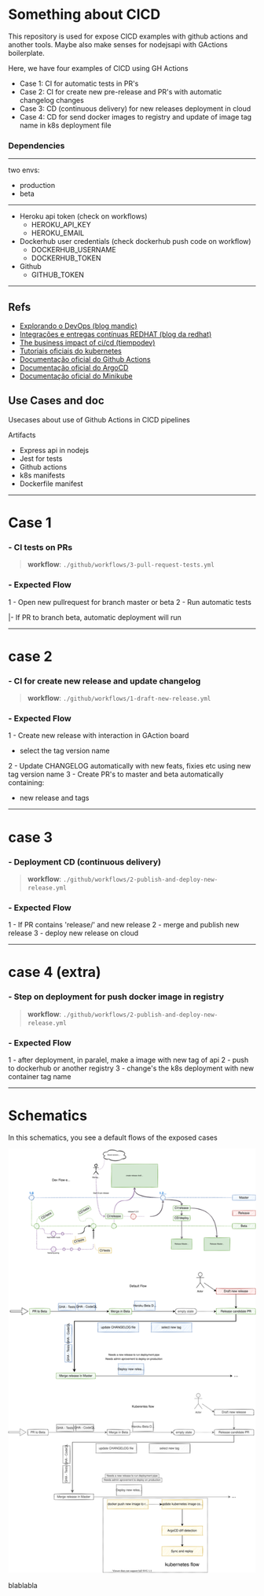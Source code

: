 # Something about CICD

This repository is used for expose CICD examples with github actions and another tools. Maybe also make senses for nodejsapi with GActions boilerplate.

Here, we have four examples of CICD using GH Actions

- Case 1: CI for automatic tests in PR's
- Case 2: CI for create new pre-release and PR's with automatic changelog changes
- Case 3: CD (continuous delivery) for new releases deployment in cloud
- Case 4: CD for send docker images to registry and update of image tag name in k8s deployment file

### Dependencies

---

two envs:

- production
- beta

---

- Heroku api token (check on workflows)
  - HEROKU_API_KEY
  - HEROKU_EMAIL
- Dockerhub user credentials (check dockerhub push code on workflow)
  - DOCKERHUB_USERNAME
  - DOCKERHUB_TOKEN
- Github
  - GITHUB_TOKEN

---

## Refs

- [Explorando o DevOps (blog mandic)](https://blog.mandic.com.br/artigos/explorando-devops-com-foco-em-cicd/)
- [Integrações e entregas contínuas REDHAT (blog da redhat)](https://www.redhat.com/pt-br/topics/devops/what-is-ci-cd)
- [The business impact of ci/cd (tiempodev)](https://www.tiempodev.com/blog/the-business-impact-of-ci-cd/)
- [Tutoriais oficiais do kubernetes](https://kubernetes.io/pt-br/docs/tutorials/)
- [Documentação oficial do Github Actions](https://docs.github.com/pt/actions)
- [Documentação oficial do ArgoCD](https://argo-cd.readthedocs.io/en/stable/)
- [Documentação oficial do Minikube](https://minikube.sigs.k8s.io/docs/start/)

## Use Cases and doc

Usecases about use of Github Actions in CICD pipelines

Artifacts

- Express api in nodejs
- Jest for tests
- Github actions
- k8s manifests
- Dockerfile manifest

---

# Case 1

### - CI tests on PRs

> **workflow**: `./github/workflows/3-pull-request-tests.yml`

### - Expected Flow

1 - Open new pullrequest for branch master or beta
2 - Run automatic tests

|- If PR to branch beta, automatic deployment will run

---

# case 2

### - CI for create new release and update changelog

> **workflow**: `./github/workflows/1-draft-new-release.yml`

### - Expected Flow

1 - Create new release with interaction in GAction board

- select the tag version name

2 - Update CHANGELOG automatically with new feats, fixies etc using new tag version name
3 - Create PR's to master and beta automatically containing:

- new release and tags

---

# case 3

### - Deployment CD (continuous delivery)

> **workflow**: `./github/workflows/2-publish-and-deploy-new-release.yml`

### - Expected Flow

1 - If PR contains 'release/' and new release
2 - merge and publish new release
3 - deploy new release on cloud

---

# case 4 (extra)

### - Step on deployment for push docker image in registry

> **workflow**: `./github/workflows/2-publish-and-deploy-new-release.yml`

### - Expected Flow

1 - after deployment, in paralel, make a image with new tag of api
2 - push to dockerhub or another registry
3 - change's the k8s deployment with new container tag name

---

# Schematics

In this schematics, you see a default flows of the exposed cases

![](./GCI.drawio.svg)

blablabla

